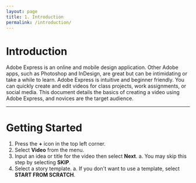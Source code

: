 ```yaml
---
layout: page
title: 1. Introduction
permalink: /introduction/
---
```


# Introduction
Adobe Express is an online and mobile design application. Other Adobe apps, such as Photoshop and InDesign, are great but can be intimidating or take a while to learn. Adobe Express is intuitive and beginner friendly. You can quickly create and edit videos for class projects, work assignments, or social media. This document details the basics of creating a video using Adobe Express, and novices are the target audience.

---

# Getting Started
1. Press the **+** icon in the top left corner.
2. Select **Video** from the menu.
3. Input an idea or title for the video then select **Next**. 
  a. You may skip this step by selecting **SKIP**.
4. Select a story template.
  a. If you don't want to use a template, select **START FROM SCRATCH**.
